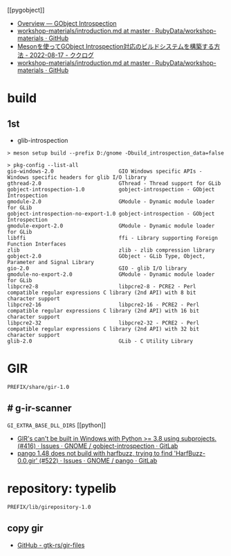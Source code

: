 [[pygobject]]

- [Overview — GObject Introspection](https://gi.readthedocs.io/en/latest/)
- [workshop-materials/introduction.md at master · RubyData/workshop-materials · GitHub](https://github.com/RubyData/workshop-materials/blob/master/gobject-introspection/introduction.md)
- [Mesonを使ってGObject Introspection対応のビルドシステムを構築する方法 - 2022-08-17 - ククログ](https://www.clear-code.com/blog/2022/8/17/meson-and-gobject-introspection.html)
- [workshop-materials/introduction.md at master · RubyData/workshop-materials · GitHub](https://github.com/RubyData/workshop-materials/blob/master/gobject-introspection/introduction.md)

# build
## 1st
- glib-introspection
```
> meson setup build --prefix D:/gnome -Dbuild_introspection_data=false
```

```
> pkg-config --list-all
gio-windows-2.0                     GIO Windows specific APIs - Windows specific headers for glib I/O library
gthread-2.0                         GThread - Thread support for GLib
gobject-introspection-1.0           gobject-introspection - GObject Introspection
gmodule-2.0                         GModule - Dynamic module loader for GLib
gobject-introspection-no-export-1.0 gobject-introspection - GObject Introspection
gmodule-export-2.0                  GModule - Dynamic module loader for GLib
libffi                              ffi - Library supporting Foreign Function Interfaces
zlib                                zlib - zlib compression library
gobject-2.0                         GObject - GLib Type, Object, Parameter and Signal Library
gio-2.0                             GIO - glib I/O library
gmodule-no-export-2.0               GModule - Dynamic module loader for GLib
libpcre2-8                          libpcre2-8 - PCRE2 - Perl compatible regular expressions C library (2nd API) with 8 bit character support
libpcre2-16                         libpcre2-16 - PCRE2 - Perl compatible regular expressions C library (2nd API) with 16 bit character support
libpcre2-32                         libpcre2-32 - PCRE2 - Perl compatible regular expressions C library (2nd API) with 32 bit character support
glib-2.0                            GLib - C Utility Library
```

# GIR
`PREFIX/share/gir-1.0`

## # g-ir-scanner
`GI_EXTRA_BASE_DLL_DIRS`
[[python]]
- [GIR's can't be built in Windows with Python >= 3.8 using subprojects. (#416) · Issues · GNOME / gobject-introspection · GitLab](https://gitlab.gnome.org/GNOME/gobject-introspection/-/issues/416)
- [pango 1.48 does not build with harfbuzz, trying to find 'HarfBuzz-0.0.gir' (#522) · Issues · GNOME / pango · GitLab](https://gitlab.gnome.org/GNOME/pango/-/issues/522)

# repository: typelib
`PREFIX/lib/girepository-1.0`

## copy gir
- [GitHub - gtk-rs/gir-files](https://github.com/gtk-rs/gir-files)
